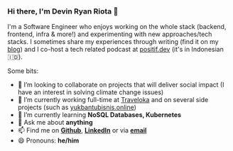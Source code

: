 ### Hi there, I'm Devin Ryan Riota 👋

I'm a Software Engineer who enjoys working on the whole stack (backend, frontend, infra & more!) and experimenting with new approaches/tech stacks. I sometimes share my experiences through writing (find it on my [blog](https://devinryanriota.com/blog)) and I co-host a tech related podcast at [positif.dev](https://positif.dev/) (it's in Indonesian 🇮🇩).

<!--
**devinryanriota/devinryanriota** is a ✨ _special_ ✨ repository because its `README.md` (this file) appears on your GitHub profile.
-->

Some bits:
- 👯 I’m looking to collaborate on projects that will deliver social impact (I have an interest in solving climate change issues)
- 🔭 I’m currently working full-time at [Traveloka](https://www.traveloka.com/) and on several side projects (such as [yukbantubisnis.online](http://yukbantubisnisonline.com/))
- 🌱 I’m currently learning __NoSQL Databases, Kubernetes__
- 💬 Ask me about __anything__
- 📫 Find me on __[Github](https://github.com/devinryanriota)__, __[LinkedIn](https://linkedin.com/in/devinryanriota)__ or via __[email](mailto:devinryanriota@gmail.com)__
- 😄 Pronouns: __he/him__
